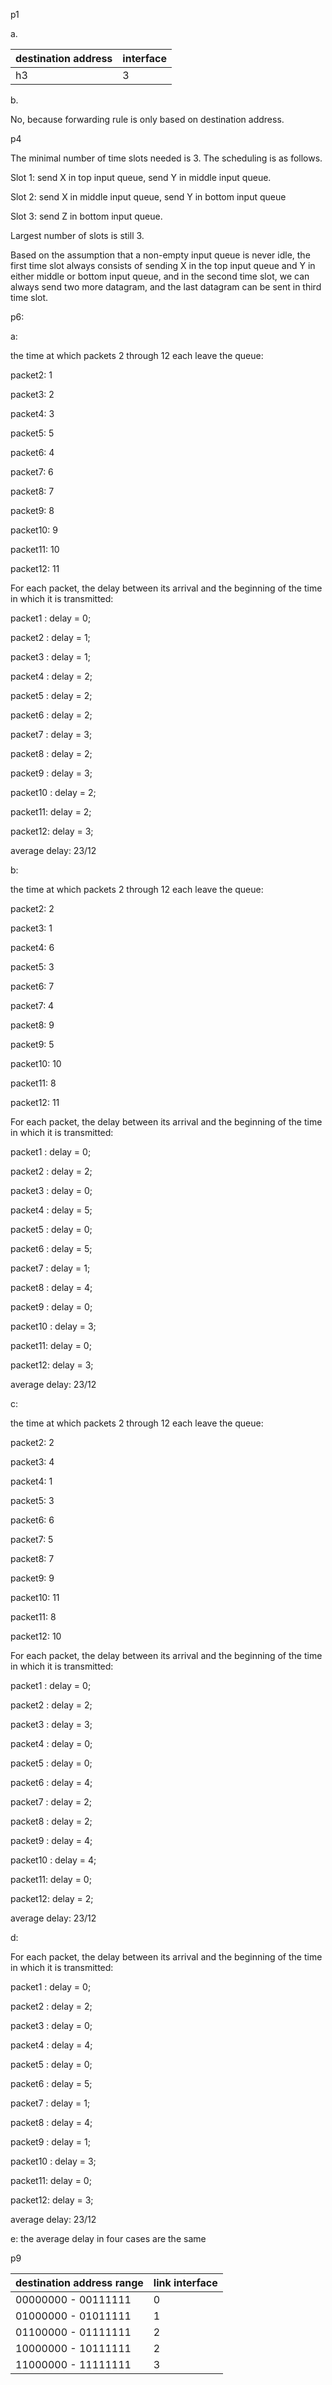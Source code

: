 p1

a. 

| destination address | interface |
| ------------------- | --------- |
|          h3         |      3    | 


b. 

No, because forwarding rule is only based on destination address.


p4

The minimal number of time slots needed is 3. The scheduling is as follows.

Slot 1: send X in top input queue, send Y in middle input queue.  

Slot 2: send X in middle input queue, send Y in bottom input queue

Slot 3: send Z in bottom input queue. 

Largest number of slots is still 3. 

Based on the assumption that a non-empty input queue is never idle, the first time slot always consists of sending X in the top input queue and Y in either middle or bottom input queue, and in the second time slot, we can always send two more datagram, and the last datagram can be sent in third time slot.


p6:


a: 

the time at which packets 2 through 12 each leave the queue:

packet2: 1

packet3: 2

packet4: 3

packet5: 5

packet6: 4

packet7: 6

packet8: 7

packet9: 8

packet10: 9

packet11: 10

packet12: 11


For each packet, the delay between its arrival and the beginning of the time in which it is transmitted:

packet1 : delay = 0;

packet2 : delay = 1;

packet3 : delay = 1;

packet4 : delay = 2;

packet5 : delay = 2;

packet6 : delay = 2;

packet7 : delay = 3;

packet8 : delay = 2;

packet9 : delay = 3;

packet10 : delay = 2;

packet11: delay = 2;

packet12: delay = 3;

average delay: 23/12

b: 

the time at which packets 2 through 12 each leave the queue:

packet2: 2

packet3: 1

packet4: 6

packet5: 3

packet6: 7

packet7: 4

packet8: 9

packet9: 5

packet10: 10

packet11: 8

packet12: 11

For each packet, the delay between its arrival and the beginning of the time in which it is transmitted:

packet1 : delay = 0;

packet2 : delay = 2;

packet3 : delay = 0;

packet4 : delay = 5;

packet5 : delay = 0;

packet6 : delay = 5;

packet7 : delay = 1;

packet8 : delay = 4;

packet9 : delay = 0;

packet10 : delay = 3;

packet11: delay = 0;

packet12: delay = 3;

average delay: 23/12

c: 

the time at which packets 2 through 12 each leave the queue:

packet2: 2

packet3: 4

packet4: 1

packet5: 3

packet6: 6

packet7: 5

packet8: 7

packet9: 9

packet10: 11

packet11: 8

packet12: 10

For each packet, the delay between its arrival and the beginning of the time in which it is transmitted:

packet1 : delay = 0;

packet2 : delay = 2;

packet3 : delay = 3;

packet4 : delay = 0;

packet5 : delay = 0;

packet6 : delay = 4;

packet7 : delay = 2;

packet8 : delay = 2;

packet9 : delay = 4;

packet10 : delay = 4;

packet11: delay = 0;

packet12: delay = 2;

average delay: 23/12


d: 

For each packet, the delay between its arrival and the beginning of the time in which it is transmitted:

packet1 : delay = 0;

packet2 : delay = 2;

packet3 : delay = 0;

packet4 : delay = 4;

packet5 : delay = 0;

packet6 : delay = 5;

packet7 : delay = 1;

packet8 : delay = 4;

packet9 : delay = 1;

packet10 : delay = 3;

packet11: delay = 0;

packet12: delay = 3;

average delay: 23/12

e: the average delay in four cases are the same

p9 

| destination address range | link interface |
| ------------------------- | --------- |
|00000000 - 00111111        | 0         |
|01000000 - 01011111        | 1         |
|01100000 - 01111111        | 2         |
|10000000 - 10111111        | 2         |
|11000000 - 11111111        | 3         |

